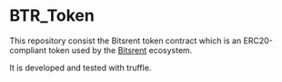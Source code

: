 # BTR_Token

This repository consist the Bitsrent token contract which is an ERC20-compliant token used by the [Bitsrent](https://bitsrent.com/) ecosystem.

It is developed and tested with truffle.


